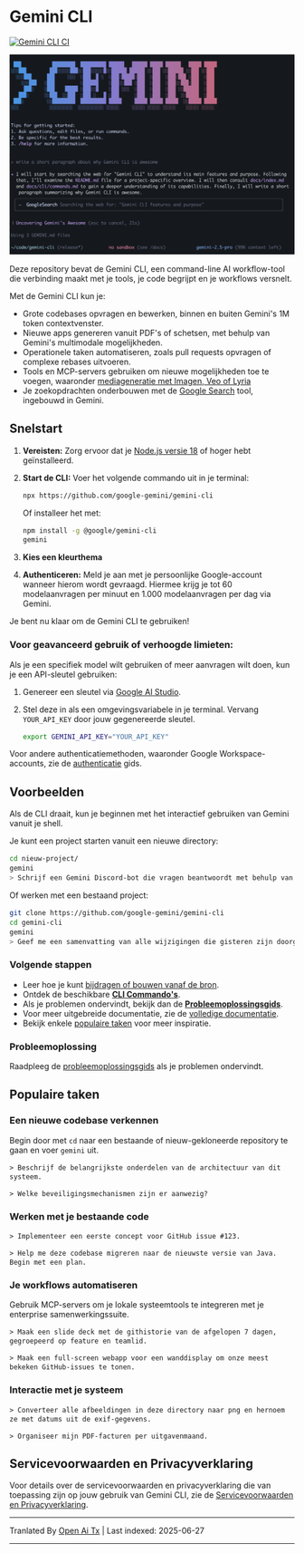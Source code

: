 # Gemini CLI

[![Gemini CLI CI](https://github.com/google-gemini/gemini-cli/actions/workflows/ci.yml/badge.svg)](https://github.com/google-gemini/gemini-cli/actions/workflows/ci.yml)

![Gemini CLI Screenshot](https://raw.githubusercontent.com/google-gemini/gemini-cli/main/docs/assets/gemini-screenshot.png)

Deze repository bevat de Gemini CLI, een command-line AI workflow-tool die verbinding maakt met je
tools, je code begrijpt en je workflows versnelt.

Met de Gemini CLI kun je:

- Grote codebases opvragen en bewerken, binnen en buiten Gemini's 1M token contextvenster.
- Nieuwe apps genereren vanuit PDF's of schetsen, met behulp van Gemini's multimodale mogelijkheden.
- Operationele taken automatiseren, zoals pull requests opvragen of complexe rebases uitvoeren.
- Tools en MCP-servers gebruiken om nieuwe mogelijkheden toe te voegen, waaronder [mediageneratie met Imagen,
  Veo of Lyria](https://github.com/GoogleCloudPlatform/vertex-ai-creative-studio/tree/main/experiments/mcp-genmedia)
- Je zoekopdrachten onderbouwen met de [Google Search](https://ai.google.dev/gemini-api/docs/grounding)
  tool, ingebouwd in Gemini.

## Snelstart

1. **Vereisten:** Zorg ervoor dat je [Node.js versie 18](https://nodejs.org/en/download) of hoger hebt geïnstalleerd.
2. **Start de CLI:** Voer het volgende commando uit in je terminal:

   ```bash
   npx https://github.com/google-gemini/gemini-cli
   ```

   Of installeer het met:

   ```bash
   npm install -g @google/gemini-cli
   gemini
   ```

3. **Kies een kleurthema**
4. **Authenticeren:** Meld je aan met je persoonlijke Google-account wanneer hierom wordt gevraagd. Hiermee krijg je tot 60 modelaanvragen per minuut en 1.000 modelaanvragen per dag via Gemini.

Je bent nu klaar om de Gemini CLI te gebruiken!

### Voor geavanceerd gebruik of verhoogde limieten:

Als je een specifiek model wilt gebruiken of meer aanvragen wilt doen, kun je een API-sleutel gebruiken:

1. Genereer een sleutel via [Google AI Studio](https://aistudio.google.com/apikey).
2. Stel deze in als een omgevingsvariabele in je terminal. Vervang `YOUR_API_KEY` door jouw gegenereerde sleutel.

   ```bash
   export GEMINI_API_KEY="YOUR_API_KEY"
   ```

Voor andere authenticatiemethoden, waaronder Google Workspace-accounts, zie de [authenticatie](https://raw.githubusercontent.com/google-gemini/gemini-cli/main/docs/cli/authentication.md) gids.

## Voorbeelden

Als de CLI draait, kun je beginnen met het interactief gebruiken van Gemini vanuit je shell.

Je kunt een project starten vanuit een nieuwe directory:

```sh
cd nieuw-project/
gemini
> Schrijf een Gemini Discord-bot die vragen beantwoordt met behulp van een FAQ.md-bestand dat ik zal aanleveren
```

Of werken met een bestaand project:

```sh
git clone https://github.com/google-gemini/gemini-cli
cd gemini-cli
gemini
> Geef me een samenvatting van alle wijzigingen die gisteren zijn doorgevoerd
```

### Volgende stappen

- Leer hoe je kunt [bijdragen of bouwen vanaf de bron](https://raw.githubusercontent.com/google-gemini/gemini-cli/main/CONTRIBUTING.md).
- Ontdek de beschikbare **[CLI Commando's](https://raw.githubusercontent.com/google-gemini/gemini-cli/main/docs/cli/commands.md)**.
- Als je problemen ondervindt, bekijk dan de **[Probleemoplossingsgids](https://raw.githubusercontent.com/google-gemini/gemini-cli/main/docs/troubleshooting.md)**.
- Voor meer uitgebreide documentatie, zie de [volledige documentatie](https://raw.githubusercontent.com/google-gemini/gemini-cli/main/docs/index.md).
- Bekijk enkele [populaire taken](#populaire-taken) voor meer inspiratie.

### Probleemoplossing

Raadpleeg de [probleemoplossingsgids](https://raw.githubusercontent.com/google-gemini/gemini-cli/main/docs/troubleshooting.md) als je problemen ondervindt.

## Populaire taken

### Een nieuwe codebase verkennen

Begin door met `cd` naar een bestaande of nieuw-gekloneerde repository te gaan en voer `gemini` uit.

```text
> Beschrijf de belangrijkste onderdelen van de architectuur van dit systeem.
```

```text
> Welke beveiligingsmechanismen zijn er aanwezig?
```

### Werken met je bestaande code

```text
> Implementeer een eerste concept voor GitHub issue #123.
```

```text
> Help me deze codebase migreren naar de nieuwste versie van Java. Begin met een plan.
```

### Je workflows automatiseren

Gebruik MCP-servers om je lokale systeemtools te integreren met je enterprise samenwerkingssuite.

```text
> Maak een slide deck met de githistorie van de afgelopen 7 dagen, gegroepeerd op feature en teamlid.
```

```text
> Maak een full-screen webapp voor een wanddisplay om onze meest bekeken GitHub-issues te tonen.
```

### Interactie met je systeem

```text
> Converteer alle afbeeldingen in deze directory naar png en hernoem ze met datums uit de exif-gegevens.
```

```text
> Organiseer mijn PDF-facturen per uitgavenmaand.
```

## Servicevoorwaarden en Privacyverklaring

Voor details over de servicevoorwaarden en privacyverklaring die van toepassing zijn op jouw gebruik van Gemini CLI, zie de [Servicevoorwaarden en Privacyverklaring](https://raw.githubusercontent.com/google-gemini/gemini-cli/main/docs/tos-privacy.md).


---


Tranlated By [Open Ai Tx](https://github.com/OpenAiTx/OpenAiTx) | Last indexed: 2025-06-27


---